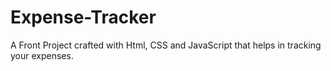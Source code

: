 # Expense-Tracker
A Front Project crafted with Html, CSS and JavaScript that helps in tracking your expenses.
